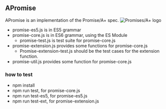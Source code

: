 ## APromise

<a href="https://promisesaplus.com/"><img src="https://promisesaplus.com/assets/logo-small.png" alt="Promises/A+ logo"
         title="Promises/A+ 1.0 compliant" align="right" /></a>APromise is an implementation of the Promise/A+ spec. 

* promise-es5.js is in ES5 grammar
* promise-core.js is in ES6 grammar, using the ES Module
  * promise-test.js is test suite for promise-core.js
* promise-extension.js provides some functions for promise-core.js
  * Promise-extension-test.js should be the test cases for the extension function.
* promise-util.js provides some function for promise-core.js

### how to test

* npm install
* npm run test, for promise-core.js
* npm run test-es5, for promise-es5.js
* npm run test-ext, for promise-extension.js